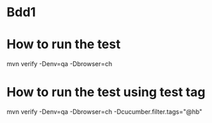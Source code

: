# Bdd1

# How to run the test
mvn verify -Denv=qa -Dbrowser=ch

# How to run the test using test tag
mvn verify -Denv=qa -Dbrowser=ch -Dcucumber.filter.tags="@hb"